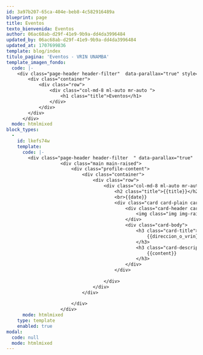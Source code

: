 ```yaml
---
id: 3a97b207-65ca-404e-beb8-4c582916489a
blueprint: page
title: Eventos
texto_bienvenida: Eventos
author: 06ac68ab-d29f-41e9-9b9a-dd4da3996484
updated_by: 06ac68ab-d29f-41e9-9b9a-dd4da3996484
updated_at: 1707699836
template: blog/index
titulo_pagina: 'Eventos - VRIN UNAMBA'
template_imagen_fondo:
  code: |-
    <div class="page-header header-filter"  data-parallax="true" style="background-image: url('/assets/a_home_otros/eventos.webp');">
        <div class="container">
            <div class="row">
                <div class="col-md-8 ml-auto mr-auto ">
                    <h1 class="title">Eventos</h1>
                </div>
            </div>
        </div>
      </div>
  mode: htmlmixed
block_types:
  -
    id: lkefs74w
    template:
      code: |-
        <div class="page-header header-filter  " data-parallax="true"  style="background-image: linear-gradient(195deg,#ff14b1,#550874,#ab26cf,#741a68,#c4b5c0,#420553);" ></div>
                    <div class="main main-raised">
                        <div class="profile-content">
                            <div class="container">
                                <div class="row">
                                    <div class="col-md-8 ml-auto mr-auto">
                                        <h2 class="title">{{title}}</h2>
                                        <br>{{date}}
                                        <div class="card card-plain card-blog">
                                            <div class="card-header card-header-image">
                                                <img class="img img-raised" src="{{imagen_principal}}">
                                            </div>
                                            <div class="card-body">
                                                <h3 class="card-title">
                                                    {{direccion_o_vrin}}
                                                </h3>
                                                <h3 class="card-description p">
                                                    {{content}}
                                                </h3>
                                            </div>
                                        </div>
                                        
                                    </div>
                                </div>
                            </div>
                            
                        </div>
                    </div>
      mode: htmlmixed
    type: template
    enabled: true
modal:
  code: null
  mode: htmlmixed
---
```


